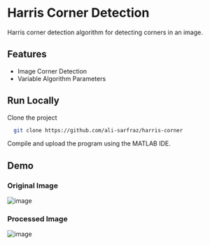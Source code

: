 # Harris Corner Detection
Harris corner detection algorithm for detecting corners in an image.

## Features

- Image Corner Detection
- Variable Algorithm Parameters

## Run Locally

Clone the project

```bash
  git clone https://github.com/ali-sarfraz/harris-corner
```

Compile and upload the program using the MATLAB IDE.

## Demo

### Original Image

![image](https://user-images.githubusercontent.com/98780551/152435553-52bf95f8-f47f-4c94-82c4-b0db2626b0d1.png)

### Processed Image

![image](https://user-images.githubusercontent.com/98780551/152438032-f6427bd5-d03d-4ea3-986e-a1fea27fe088.png)
